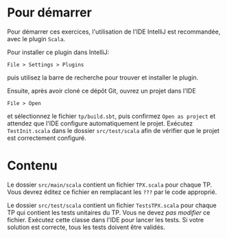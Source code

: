 # Pour démarrer

Pour démarrer ces exercices, l'utilisation de l'IDE IntelliJ est
recommandée, avec le plugin `Scala`.

Pour installer ce plugin dans IntelliJ:
```
File > Settings > Plugins
```
puis utilisez la barre de recherche pour trouver et installer le
plugin.

Ensuite, après avoir cloné ce dépôt Git, ouvrez un projet dans l'IDE
```
File > Open
```
et sélectionnez le fichier `tp/build.sbt`, puis confirmez `Open as
project` et attendez que l'IDE configure automatiquement le projet.
Exécutez `TestInit.scala` dans le dossier `src/test/scala` afin de
vérifier que le projet est correctement configuré.

# Contenu

Le dossier `src/main/scala` contient un fichier `TPX.scala` pour
chaque TP. Vous devrez éditez ce fichier en remplacant les `???` par
le code approprié.

Le dossier `src/test/scala` contient un fichier `TestsTPX.scala` pour
chaque TP qui contient les tests unitaires du TP. Vous ne devez *pas
modifier* ce fichier. Exécutez cette classe dans l'IDE pour lancer les
tests. Si votre solution est correcte, tous les tests doivent être
validés.
